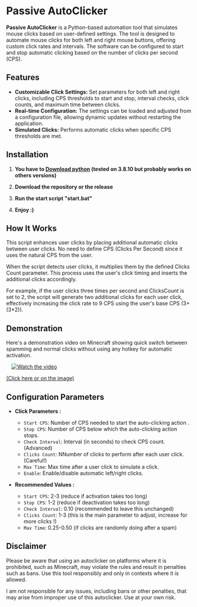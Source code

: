 # Passive AutoClicker 

**Passive AutoClicker** is a Python-based automation tool that simulates mouse clicks based on user-defined settings. The tool is designed to automate mouse clicks for both left and right mouse buttons, offering custom click rates and intervals. The software can be configured to start and stop automatic clicking based on the number of clicks per second (CPS).

## Features

- **Customizable Click Settings:** Set parameters for both left and right clicks, including CPS thresholds to start and stop, interval checks, click counts, and maximum time between clicks.
- **Real-time Configuration:** The settings can be loaded and adjusted from a configuration file, allowing dynamic updates without restarting the application.
- **Simulated Clicks:** Performs automatic clicks when specific CPS thresholds are met.

## Installation

1. **You have to [Download python](https://www.python.org/downloads/release/python-3810/) (tested on 3.8.10 but probably works on others versions)**

2. **Download the repository or the release**

3. **Run the start script "start.bat"**

4. **Enjoy :)**

## How It Works

This script enhances user clicks by placing additional automatic clicks between user clicks. No need to define CPS (Clicks Per Second) since it uses the natural CPS from the user.

When the script detects user clicks, it multiplies them by the defined Clicks Count parameter. This process uses the user's click timing and inserts the additional clicks accordingly.

For example, if the user clicks three times per second and ClicksCount is set to 2, the script will generate two additional clicks for each user click, effectively increasing the click rate to 9 CPS using the user's base CPS (3+(3*2)).

## Demonstration

Here's a demonstration video on Minecraft showing quick switch between spamming and normal clicks without using any hotkey for automatic activation.

⠀
[![Watch the video](https://img.youtube.com/vi/DeVZcmNn2UE/0.jpg)](https://www.youtube.com/watch?v=DeVZcmNn2UE)
⠀

[(Click here or on the image)](https://www.youtube.com/watch?v=DeVZcmNn2UE)


## Configuration Parameters

- **Click Parameters :**
    - `Start CPS`: Number of CPS needed to start the auto-clicking action .
    - `Stop CPS`: Number of CPS below which the auto-clicking action stops.
    - `Check Interval`: Interval (in seconds) to check CPS count. (Advanced)
    - `Clicks Count`: NNumber of clicks to perform after each user click. (Careful!)
    - `Max Time`: Max time after a user click to simulate a click.
    - `Enable`: Enable/disable automatic left/right clicks.

- **Recommended Values :**
    - `Start CPS`: 2-3 (reduce if activation takes too long)
    - `Stop CPS`: 1-2 (reduce if deactivation takes too long)
    - `Check Interval`: 0.10 (recommended to leave this unchanged)
    - `Clicks Count`: 1-3 (this is the main parameter to adjust, increase for more clicks !)
    - `Max Time`: 0.25-0.50 (if clicks are randomly doing after a spam)

## Disclaimer

Please be aware that using an autoclicker on platforms where it is prohibited, such as Minecraft, may violate the rules and result in penalties such as bans. Use this tool responsibly and only in contexts where it is allowed. 

I am not responsible for any issues, including bans or other penalties, that may arise from improper use of this autoclicker. Use at your own risk.